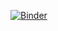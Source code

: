 [![Binder](https://mybinder.org/badge_logo.svg)](https://mybinder.org/v2/gh/a-a-imam/data71011-binder/HEAD)
